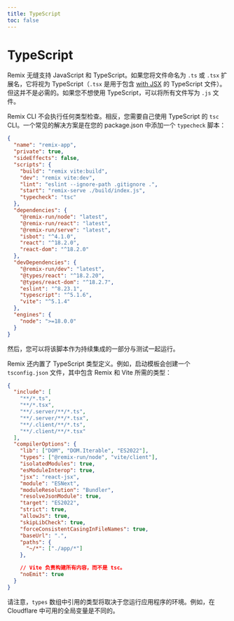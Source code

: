 ```yaml
---
title: TypeScript
toc: false
---
```


# TypeScript

Remix 无缝支持 JavaScript 和 TypeScript。如果您将文件命名为 `.ts` 或 `.tsx` 扩展名，它将视为 TypeScript（`.tsx` 是用于包含 [with JSX][with-jsx] 的 TypeScript 文件）。但这并不是必需的。如果您不想使用 TypeScript，可以将所有文件写为 `.js` 文件。

Remix CLI 不会执行任何类型检查。相反，您需要自己使用 TypeScript 的 `tsc` CLI。一个常见的解决方案是在您的 package.json 中添加一个 `typecheck` 脚本：

```json filename=package.json lines=[10]
{
  "name": "remix-app",
  "private": true,
  "sideEffects": false,
  "scripts": {
    "build": "remix vite:build",
    "dev": "remix vite:dev",
    "lint": "eslint --ignore-path .gitignore .",
    "start": "remix-serve ./build/index.js",
    "typecheck": "tsc"
  },
  "dependencies": {
    "@remix-run/node": "latest",
    "@remix-run/react": "latest",
    "@remix-run/serve": "latest",
    "isbot": "^4.1.0",
    "react": "^18.2.0",
    "react-dom": "^18.2.0"
  },
  "devDependencies": {
    "@remix-run/dev": "latest",
    "@types/react": "^18.2.20",
    "@types/react-dom": "^18.2.7",
    "eslint": "^8.23.1",
    "typescript": "^5.1.6",
    "vite": "^5.1.4"
  },
  "engines": {
    "node": ">=18.0.0"
  }
}
```

然后，您可以将该脚本作为持续集成的一部分与测试一起运行。

Remix 还内置了 TypeScript 类型定义。例如，启动模板会创建一个 `tsconfig.json` 文件，其中包含 Remix 和 Vite 所需的类型：

```json filename=tsconfig.json lines=[12]
{
  "include": [
    "**/*.ts",
    "**/*.tsx",
    "**/.server/**/*.ts",
    "**/.server/**/*.tsx",
    "**/.client/**/*.ts",
    "**/.client/**/*.tsx"
  ],
  "compilerOptions": {
    "lib": ["DOM", "DOM.Iterable", "ES2022"],
    "types": ["@remix-run/node", "vite/client"],
    "isolatedModules": true,
    "esModuleInterop": true,
    "jsx": "react-jsx",
    "module": "ESNext",
    "moduleResolution": "Bundler",
    "resolveJsonModule": true,
    "target": "ES2022",
    "strict": true,
    "allowJs": true,
    "skipLibCheck": true,
    "forceConsistentCasingInFileNames": true,
    "baseUrl": ".",
    "paths": {
      "~/*": ["./app/*"]
    },

    // Vite 负责构建所有内容，而不是 tsc。
    "noEmit": true
  }
}
```

<docs-info>请注意，`types` 数组中引用的类型将取决于您运行应用程序的环境。例如，在 Cloudflare 中可用的全局变量是不同的。</docs-info>

[with-jsx]: https://www.typescriptlang.org/docs/handbook/jsx.html